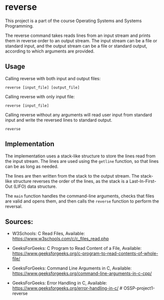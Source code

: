 # reverse

This project is a part of the course Operating Systems and Systems Programming.

The reverse command takes reads lines from an input stream and prints them in reverse order to an output stream. The input stream can be a file or standard input, and the output stream can be a file or standard output, according to which arguments are provided. 

## Usage  

Calling reverse with both input and output files:

```
reverse [input_file] [output_file]
```

Calling reverse with only input file:

```
reverse [input_file]
```

Calling reverse without any arguments will read user input from standard input and write the reversed lines to standard output.

```
reverse
```

## Implementation

The implementation uses a stack-like structure to store the lines read from the input stream. The lines are used using the ```getline``` function, so that lines can be as long as needed. 

The lines are then written from the stack to the output stream. The stack-like structure reverses the order of the lines, as the stack is a Last-In-First-Out (LIFO) data structure. 

The ```main``` function handles the command-line arguments, checks that files are valid and opens them, and then calls the ```reverse``` function to perform the reversal.

## Sources: 

- W3Schools: C Read Files, Available: https://www.w3schools.com/c/c_files_read.php 

- GeeksForGeeks: C Program to Read Content of a File, Available: https://www.geeksforgeeks.org/c-program-to-read-contents-of-whole-file/ 

- GeeksForGeeks: Command Line Arguments in C, Available: https://www.geeksforgeeks.org/command-line-arguments-in-c-cpp/ 

- GeeksForGeeks: Error Handling in C, Available: https://www.geeksforgeeks.org/error-handling-in-c/ # OSSP-project1-reverse
